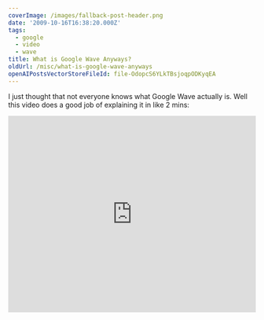 ```yaml
---
coverImage: /images/fallback-post-header.png
date: '2009-10-16T16:38:20.000Z'
tags:
  - google
  - video
  - wave
title: What is Google Wave Anyways?
oldUrl: /misc/what-is-google-wave-anyways
openAIPostsVectorStoreFileId: file-OdopcS6YLkTBsjoqpODKyqEA
---
```


I just thought that not everyone knows what Google Wave actually is. Well this video does a good job of explaining it in like 2 mins:

<!-- more -->

<iframe width="100%" height="400" src="https://www.youtube.com/embed/rDu2A3WzQpo" frameborder="0" allow="accelerometer; autoplay; clipboard-write; encrypted-media; gyroscope; picture-in-picture" allowfullscreen></iframe>
